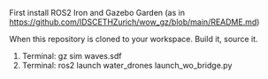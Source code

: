 First install ROS2 Iron and Gazebo Garden (as in https://github.com/IDSCETHZurich/wow_gz/blob/main/README.md)

When this repository is cloned to your workspace.
Build it, source it.

1. Terminal: gz sim waves.sdf
2. Terminal: ros2 launch water_drones launch_wo_bridge.py

